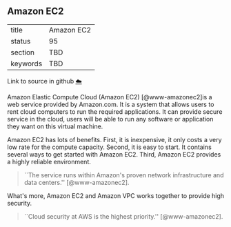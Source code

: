 ## Amazon EC2


|          |            |
| -------- | ---------- |
| title    | Amazon EC2 |
| status   | 95         |
| section  | TBD        |
| keywords | TBD        |

Link to source in github [:cloud:](https://github.com/cloudmesh/technologies/blob/master/chapters/incomming/abstract-amazonec2.md)



Amazon Elastic Compute Cloud (Amazon EC2) [@www-amazonec2]is a web
service provided by Amazon.com. It is a system that allows users to rent
cloud computers to run the required applications. It can provide secure
service in the cloud, users will be able to run any software or
application they want on this virtual machine.

Amazon EC2 has lots of benefits. First, it is inexpensive, it only costs
a very low rate for the compute capacity. Second, it is easy to start.
It contains several ways to get started with Amazon EC2. Third, Amazon
EC2 provides a highly reliable environment.

> ``The service runs within Amazon's proven network infrastructure and
> data centers.'' [@www-amazonec2].

What's more, Amazon EC2 and Amazon VPC works
together to provide high security.

> ``Cloud security at AWS is the highest priority.'' [@www-amazonec2].


